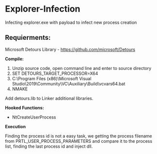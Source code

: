 # Explorer-Infection
Infecting explorer.exe with payload to infect new process creation

## Requierments:
Microsoft Detours Library - https://github.com/microsoft/Detours

**Compile:**
1. Unzip source code, open command line and enter to source directory
2. SET DETOURS_TARGET_PROCESSOR=X64
3. C:\Program Files (x86)\Microsoft Visual Studio\2019\Community\VC\Auxiliary\Build\vcvars64.bat
4. NMAKE

Add detours.lib to Linker additional libraries.

**Hooked Functions:**
- NtCreateUserProcess <br>

**Execution**

Finding the process id is not a easy task, we getting the process filename from PRTL_USER_PROCESS_PARAMETERS and compare it to the process list, finding the last process id and inject dll.

